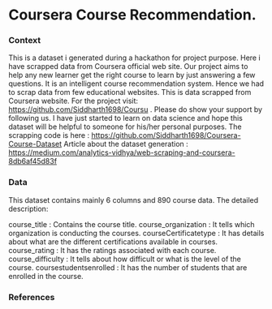 # Coursera Course Recommendation.

### Context

This is a dataset i generated during a hackathon for project purpose. Here i have scrapped data from Coursera official web site. Our project aims to help any new learner get the right course to learn by just answering a few questions. It is an intelligent course recommendation system. Hence we had to scrap data from few educational websites. This is data scrapped from Coursera website. For the project visit: https://github.com/Siddharth1698/Coursu . Please do show your support by following us. I have just started to learn on data science and hope this dataset will be helpful to someone for his/her personal purposes. The scrapping code is here : https://github.com/Siddharth1698/Coursera-Course-Dataset
Article about the dataset generation : https://medium.com/analytics-vidhya/web-scraping-and-coursera-8db6af45d83f

### Data

This dataset contains mainly 6 columns and 890 course data. The detailed description:

  course_title : Contains the course title.
  course_organization : It tells which organization is conducting the courses.
  courseCertificatetype : It has details about what are the different certifications available in courses.
  course_rating : It has the ratings associated with each course.
  course_difficulty : It tells about how difficult or what is the level of the course.
  coursestudentsenrolled : It has the number of students that are enrolled in the course.

### References

